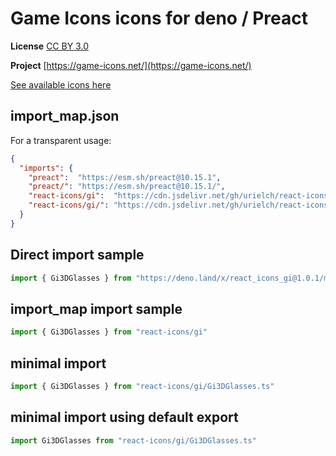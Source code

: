 # Game Icons icons for deno / Preact

**License** [CC BY 3.0](https://creativecommons.org/licenses/by/3.0/)

**Project** [https://game-icons.net/](https://game-icons.net/)

[See available icons here](https://react-icons.github.io/react-icons/icons?name=gi)

## import_map.json

For a transparent usage:

```json
{
  "imports": {
    "preact":  "https://esm.sh/preact@10.15.1",
    "preact/": "https://esm.sh/preact@10.15.1/",
    "react-icons/gi":  "https://cdn.jsdelivr.net/gh/urielch/react-icons-gi@1.0.1/mod.ts",
    "react-icons/gi/": "https://cdn.jsdelivr.net/gh/urielch/react-icons-gi/ico/",
  }
}
```

## Direct import sample

```ts
import { Gi3DGlasses } from "https://deno.land/x/react_icons_gi@1.0.1/mod.ts"
```

## import_map import sample

```ts
import { Gi3DGlasses } from "react-icons/gi"
```

## minimal import

```ts
import { Gi3DGlasses } from "react-icons/gi/Gi3DGlasses.ts"
```

## minimal import using default export

```ts
import Gi3DGlasses from "react-icons/gi/Gi3DGlasses.ts"
```

